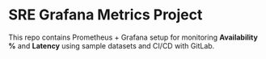 # SRE Grafana Metrics Project

This repo contains Prometheus + Grafana setup for monitoring **Availability %** and **Latency** using sample datasets and CI/CD with GitLab.
